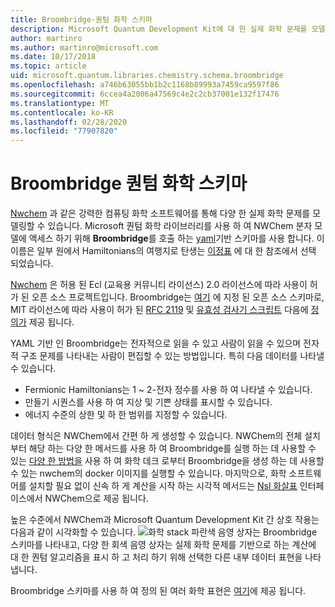 ```yaml
---
title: Broombridge-퀀텀 화학 스키마
description: Microsoft Quantum Development Kit에 대 한 실제 화학 문제를 모델링 하는 데 사용 되는 Broombridge 퀀텀 화학 스키마의 개요입니다.
author: martinro
ms.author: martinro@microsoft.com
ms.date: 10/17/2018
ms.topic: article
uid: microsoft.quantum.libraries.chemistry.schema.broombridge
ms.openlocfilehash: a746b63055bb1b2c1168b89993a7459ca9597f86
ms.sourcegitcommit: 6ccea4a2006a47569c4e2c2cb37001e132f17476
ms.translationtype: MT
ms.contentlocale: ko-KR
ms.lasthandoff: 02/28/2020
ms.locfileid: "77907820"
---
```

# <a name="broombridge-quantum-chemistry-schema"></a>Broombridge 퀀텀 화학 스키마 # 

[Nwchem](http://www.nwchem-sw.org/) 과 같은 강력한 컴퓨팅 화학 소프트웨어를 통해 다양 한 실제 화학 문제를 모델링할 수 있습니다. Microsoft 퀀텀 화학 라이브러리를 사용 하 여 NWChem 분자 모델에 액세스 하기 위해 **Broombridge**를 호출 하는 [yaml](https://en.wikipedia.org/wiki/YAML)기반 스키마를 사용 합니다. 이 이름은 일부 원에서 Hamiltonians의 여행지로 탄생는 [이정표](https://en.wikipedia.org/wiki/Broom_Bridge) 에 대 한 참조에서 선택 되었습니다. 

[Nwchem](https://github.com/nwchemgit/nwchem) 은 허용 된 Ecl (교육용 커뮤니티 라이선스) 2.0 라이선스에 따라 사용이 허가 된 오픈 소스 프로젝트입니다. Broombridge는 [여기](xref:microsoft.quantum.libraries.chemistry.schema.broombridge) 에 지정 된 오픈 소스 스키마로, MIT 라이선스에 따라 사용이 허가 된 [RFC 2119](https://tools.ietf.org/html/rfc2119) 및 [유효성 검사기 스크립트](https://raw.githubusercontent.com/Microsoft/Quantum/master/Chemistry/Schema/validator.py) 다음에 [정의가](https://raw.githubusercontent.com/Microsoft/Quantum/master/Chemistry/Schema/broombridge-0.1.schema.json) 제공 됩니다. 

YAML 기반 인 Broombridge는 전자적으로 읽을 수 있고 사람이 읽을 수 있으며 전자적 구조 문제를 나타내는 사람이 편집할 수 있는 방법입니다. 특히 다음 데이터를 나타낼 수 있습니다. 
- Fermionic Hamiltonians는 1 ~ 2-전자 정수를 사용 하 여 나타낼 수 있습니다. 
- 만들기 시퀀스를 사용 하 여 지상 및 기쁜 상태를 표시할 수 있습니다.
- 에너지 수준의 상한 및 하 한 범위를 지정할 수 있습니다.

데이터 형식은 NWChem에서 간편 하 게 생성할 수 있습니다. NWChem의 전체 설치부터 해당 하는 다양 한 메서드를 사용 하 여 Broombridge를 실행 하는 데 사용할 수 있는 [다양 한 방법을](https://github.com/nwchemgit/nwchem/tree/master/QA/chem_library_tests) 사용 하 여 화학 데크 로부터 Broombridge을 생성 하는 데 사용할 수 있는 nwchem의 docker 이미지를 실행할 수 있습니다. 마지막으로, 화학 소프트웨어를 설치할 필요 없이 신속 하 게 계산을 시작 하는 시각적 메서드는 [Nsl 화살표](https://arrows.emsl.pnnl.gov/api/qsharp_chem) 인터페이스에서 NWChem으로 제공 됩니다. 

높은 수준에서 NWChem과 Microsoft Quantum Development Kit 간 상호 작용는 다음과 같이 시각화할 수 있습니다. ![화학 stack](~/media/broombridge.png) 파란색 음영 상자는 Broombridge 스키마를 나타내고, 다양 한 회색 음영 상자는 실제 화학 문제를 기반으로 하는 계산에 대 한 퀀텀 알고리즘을 표시 하 고 처리 하기 위해 선택한 다른 내부 데이터 표현을 나타냅니다. 

Broombridge 스키마를 사용 하 여 정의 된 여러 화학 표현은 [여기](https://github.com/microsoft/Quantum/tree/master/Chemistry/IntegralData/YAML)에 제공 됩니다.
